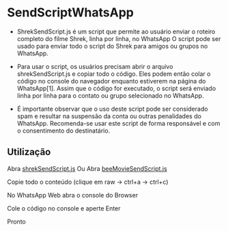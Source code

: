 # SendScriptWhatsApp

- ShrekSendScript.js é um script que permite ao usuário enviar o roteiro completo do filme Shrek, linha por linha, no WhatsApp
O script pode ser usado para enviar todo o script do Shrek para amigos ou grupos no WhatsApp.

- Para usar o script, os usuários precisam abrir o arquivo shrekSendScript.js e copiar todo o código. Eles podem então colar o código no console do navegador enquanto estiverem na página do WhatsApp[1]. Assim que o código for executado, o script será enviado linha por linha para o contato ou grupo selecionado no WhatsApp.

- É importante observar que o uso deste script pode ser considerado spam e resultar na suspensão da conta ou outras penalidades do WhatsApp. Recomenda-se usar este script de forma responsável e com o consentimento do destinatário.

## Utilização

Abra [shrekSendScript.js](https://github.com/Matt-Fontes/SendScriptWhatsApp/blob/main/shrekSendScript.js)
Ou
Abra [beeMovieSendScript.js](https://github.com/Matt-Fontes/SendScriptWhatsApp/blob/main/beeMovieSendScript.js)

Copie todo o conteúdo (clique em raw -> ctrl+a -> ctrl+c)

No WhatsApp Web abra o console do Browser

Cole o código no console e aperte Enter

Pronto
